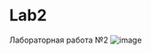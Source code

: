 # Lab2
Лабораторная работа №2
![image](https://github.com/kmoxville/Lab1/assets/17678757/e8a408d7-7f25-4784-839d-34ec64c3429a)
